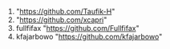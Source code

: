 1. "https://github.com/Taufik-H"
2. "https://github.com/xcapri"
3. fullfifax "https://github.com/Fullfifax"
4. kfajarbowo "https://github.com/kfajarbowo"
